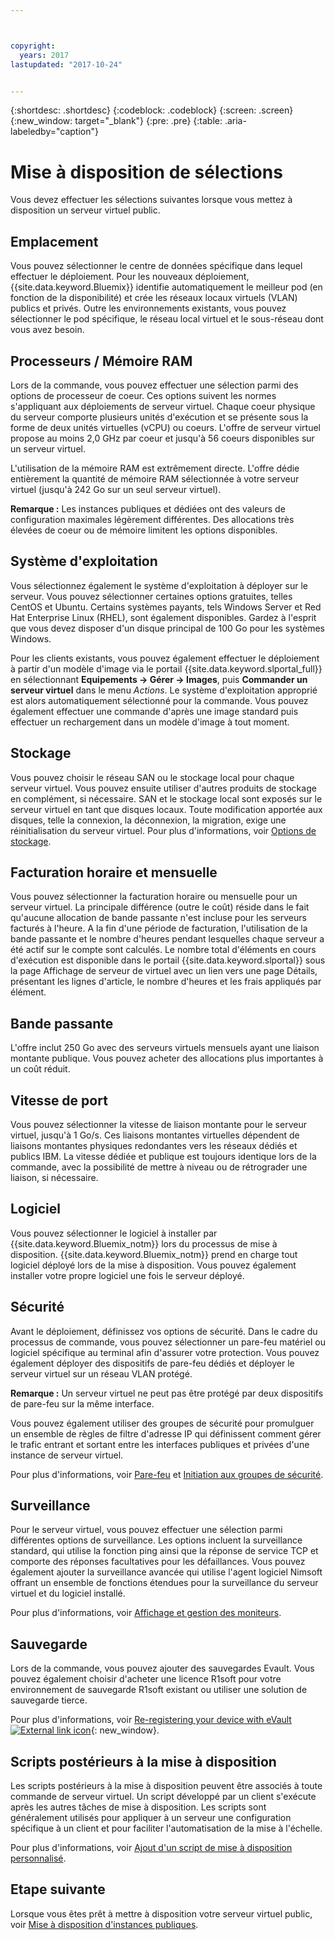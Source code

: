 ```yaml
---



copyright:
  years: 2017
lastupdated: "2017-10-24"


---
```


{:shortdesc: .shortdesc}
{:codeblock: .codeblock}
{:screen: .screen}
{:new_window: target="_blank"}
{:pre: .pre}
{:table: .aria-labeledby="caption"}

# Mise à disposition de sélections
Vous devez effectuer les sélections suivantes lorsque vous mettez à disposition un serveur virtuel public.

## Emplacement
Vous pouvez sélectionner le centre de données spécifique dans lequel effectuer le déploiement. Pour les nouveaux déploiement, {{site.data.keyword.Bluemix}} identifie automatiquement le meilleur pod (en fonction de la disponibilité) et crée les réseaux locaux virtuels (VLAN) publics et privés. Outre les environnements existants, vous pouvez sélectionner le pod spécifique, le réseau local virtuel et le sous-réseau dont vous avez besoin.

## Processeurs / Mémoire RAM
Lors de la commande, vous pouvez effectuer une sélection parmi des options de processeur de coeur. Ces options suivent les normes s'appliquant aux déploiements de serveur virtuel. Chaque coeur physique du serveur comporte plusieurs unités d'exécution et se présente sous la forme de deux unités virtuelles (vCPU) ou coeurs. L'offre de serveur virtuel propose au moins 2,0 GHz par coeur et jusqu'à 56 coeurs disponibles sur un serveur virtuel.

L'utilisation de la mémoire RAM est extrêmement directe. L'offre dédie entièrement la quantité de mémoire RAM sélectionnée à votre serveur virtuel (jusqu'à 242 Go sur un seul serveur virtuel).

**Remarque :** Les instances publiques et dédiées ont des valeurs de configuration maximales légèrement différentes. Des allocations très élevées de coeur ou de mémoire limitent les options disponibles.

## Système d'exploitation

Vous sélectionnez également le système d'exploitation à déployer sur le serveur. Vous pouvez sélectionner certaines options gratuites, telles CentOS et Ubuntu. Certains systèmes payants, tels Windows Server et Red Hat Enterprise Linux (RHEL), sont également disponibles. Gardez à l'esprit que vous devez disposer d'un disque principal de 100 Go pour les systèmes Windows.

Pour les clients existants, vous pouvez également effectuer le déploiement à partir d'un modèle d'image via le portail {{site.data.keyword.slportal_full}} en sélectionnant **Equipements -> Gérer -> Images**, puis **Commander un serveur virtuel**  dans le menu *Actions*.  Le système d'exploitation approprié est alors automatiquement sélectionné pour la commande.  Vous pouvez également effectuer une commande d'après une image standard puis effectuer un rechargement dans un modèle d'image à tout moment.

## Stockage

Vous pouvez choisir le réseau SAN ou le stockage local pour chaque serveur virtuel. Vous pouvez ensuite utiliser d'autres produits de stockage en complément, si nécessaire. SAN et le stockage local sont exposés sur le serveur virtuel en tant que disques locaux. Toute modification apportée aux disques, telle la connexion, la déconnexion, la migration, exige une réinitialisation du serveur virtuel. Pour plus d'informations, voir [Options de stockage](../vsi/storage/vsi_about_storage.html).

## Facturation horaire et mensuelle

Vous pouvez sélectionner la facturation horaire ou mensuelle pour un serveur virtuel. La principale différence (outre le coût) réside dans le fait qu'aucune allocation de bande passante n'est incluse pour les serveurs facturés à l'heure. A la fin d'une période de facturation, l'utilisation de la bande passante et le nombre d'heures pendant lesquelles chaque serveur a été actif sur le compte sont calculés. Le nombre total d'éléments en cours d'exécution est disponible dans le portail {{site.data.keyword.slportal}} sous la page Affichage de serveur de virtuel avec un lien vers une page Détails, présentant les lignes d'article, le nombre d'heures et les frais appliqués par élément.

## Bande passante

L'offre inclut 250 Go avec des serveurs virtuels mensuels ayant une liaison montante publique. Vous pouvez acheter des allocations plus importantes à un coût réduit.

## Vitesse de port

Vous pouvez sélectionner la vitesse de liaison montante pour le serveur virtuel, jusqu'à 1 Go/s. Ces liaisons montantes virtuelles dépendent de liaisons montantes physiques redondantes vers les réseaux dédiés et publics IBM. La vitesse dédiée et publique est toujours identique lors de la commande, avec la possibilité de mettre à niveau ou de rétrograder une liaison, si nécessaire.

## Logiciel

Vous pouvez sélectionner le logiciel à installer par {{site.data.keyword.Bluemix_notm}} lors du processus de mise à disposition. {{site.data.keyword.Bluemix_notm}} prend en charge tout logiciel déployé lors de la mise à disposition. Vous pouvez également installer votre propre logiciel une fois le serveur déployé.

## Sécurité

Avant le déploiement, définissez vos options de sécurité. Dans le cadre du processus de commande, vous pouvez sélectionner un pare-feu matériel ou logiciel spécifique au terminal afin d'assurer votre protection. Vous pouvez également déployer des dispositifs de pare-feu dédiés et déployer le serveur virtuel sur un réseau VLAN protégé. 

**Remarque :** Un serveur virtuel ne peut pas être protégé par deux dispositifs de pare-feu sur la même interface. 

Vous pouvez également utiliser des groupes de sécurité pour promulguer un ensemble de règles de filtre d'adresse IP qui définissent comment gérer le trafic entrant et sortant entre les interfaces publiques et privées d'une instance de serveur virtuel.

Pour plus d'informations, voir [Pare-feu](vsi_security_options.html) et [Initiation aux groupes de sécurité](/docs/infrastructure/security-groups/sg_index.html).

## Surveillance

Pour le serveur virtuel, vous pouvez effectuer une sélection parmi différentes options de surveillance. Les options incluent la surveillance standard, qui utilise la fonction ping ainsi que la réponse de service TCP et comporte des réponses facultatives pour les défaillances. Vous pouvez également ajouter la surveillance avancée qui utilise l'agent logiciel Nimsoft offrant un ensemble de fonctions étendues pour la surveillance du serveur virtuel et du logiciel installé.

Pour plus d'informations, voir [Affichage et gestion des moniteurs](vsi_viewing_monitors.html).

## Sauvegarde

Lors de la commande, vous pouvez ajouter des sauvegardes Evault. Vous pouvez également choisir d'acheter une licence R1soft pour votre environnement de sauvegarde R1soft existant ou utiliser une solution de sauvegarde tierce.

Pour plus d'informations, voir [Re-registering your device with eVault ![External link icon](../icons/launch-glyph.svg "External link icon")](https://knowledgelayer.softlayer.com/procedure/how-do-i-re-register-evault){: new_window}.

## Scripts postérieurs à la mise à disposition

Les scripts postérieurs à la mise à disposition peuvent être associés à toute commande de serveur virtuel. Un script développé par un client s'exécute après les autres tâches de mise à disposition. Les scripts sont généralement utilisés pour appliquer à un serveur une configuration spécifique à un client et pour faciliter l'automatisation de la mise à l'échelle.

Pour plus d'informations, voir [Ajout d'un script de mise à disposition personnalisé](vsi_add_script.html).

## Etape suivante
Lorsque vous êtes prêt à mettre à disposition votre serveur virtuel public, voir [Mise à disposition d'instances publiques](vsi_provision_public.html).
